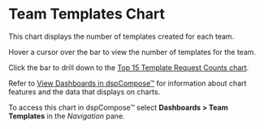# Team Templates Chart

This chart displays the number of templates created for each team.

Hover a cursor over the bar to view the number of templates for the
team.

Click the bar to drill down to the [Top 15 Template Request Counts
chart](Top_15_Template_Request_Counts.htm).

Refer to [View Dashboards in
dspCompose™](View_Dashboards_in_dspCompose.htm) for information about
chart features and the data that displays on charts.

To access this chart in dspCompose™ select
<span style="font-weight: bold;">Dashboards \> Team Templates</span> in
the <span style="font-style: italic;">Navigation</span> pane.
